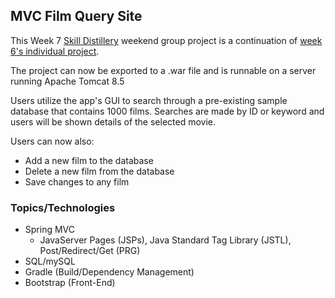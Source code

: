 ## MVC Film Query Site
This Week 7 [Skill Distillery](http://skilldistillery.com) weekend group project
is a continuation of [week 6's individual project](https://github.com/tapparoo/FilmQueryProject).

The project can now be exported to a .war file and is runnable on a server
running Apache Tomcat 8.5

Users utilize the app's GUI to search through a pre-existing sample database that
contains 1000 films.  Searches are made by ID or keyword and users will be shown
details of the selected movie.

Users can now also:
- Add a new film to the database
- Delete a new film from the database
- Save changes to any film

### Topics/Technologies
- Spring MVC
  - JavaServer Pages (JSPs), Java Standard Tag Library (JSTL), Post/Redirect/Get (PRG)
- SQL/mySQL
- Gradle (Build/Dependency Management)
- Bootstrap (Front-End)
